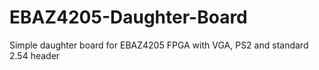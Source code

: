 # EBAZ4205-Daughter-Board
Simple daughter board for EBAZ4205 FPGA with VGA, PS2 and standard 2.54 header
